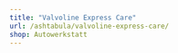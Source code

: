 ```yaml
---
title: "Valvoline Express Care"
url: /ashtabula/valvoline-express-care/
shop: Autowerkstatt
---
```

